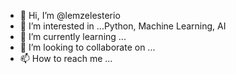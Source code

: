 - 👋 Hi, I’m @lemzelesterio
- 👀 I’m interested in ...Python, Machine Learning, AI
- 🌱 I’m currently learning ...
- 💞️ I’m looking to collaborate on ...
- 📫 How to reach me ...

<!---
lemzelesterio/lemzelesterio is a ✨ special ✨ repository because its `README.md` (this file) appears on your GitHub profile.
You can click the Preview link to take a look at your changes.
--->
